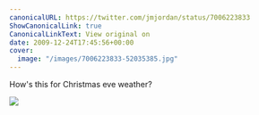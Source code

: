 ```yaml
---
canonicalURL: https://twitter.com/jmjordan/status/7006223833
ShowCanonicalLink: true
CanonicalLinkText: View original on
date: 2009-12-24T17:45:56+00:00
cover:
  image: "/images/7006223833-52035385.jpg"
---
```

How's this for Christmas eve weather?  

![](/images/7006223833-52035385.jpg)